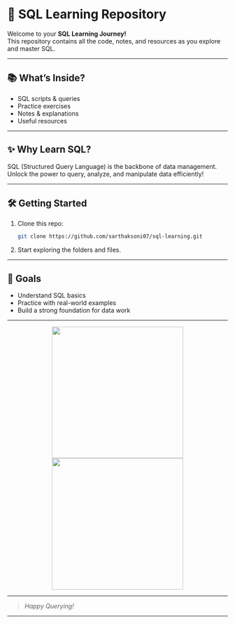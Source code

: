 # 🚀 SQL Learning Repository

Welcome to your **SQL Learning Journey!**  
This repository contains all the code, notes, and resources as you explore and master SQL.

---

## 📚 What’s Inside?

- SQL scripts & queries
- Practice exercises
- Notes & explanations
- Useful resources

---

## ✨ Why Learn SQL?

SQL (Structured Query Language) is the backbone of data management.  
Unlock the power to query, analyze, and manipulate data efficiently!

---

## 🛠️ Getting Started

1. Clone this repo:
    ```bash
    git clone https://github.com/sarthaksoni07/sql-learning.git
    ```
2. Start exploring the folders and files.

---

## 🎯 Goals

- Understand SQL basics
- Practice with real-world examples
- Build a strong foundation for data work

---

<p align="center">
  <img src="https://media.giphy.com/media/26tn33aiTi1jkl6H6/giphy.gif" width="300"/>
  <img src="https://media.giphy.com/media/3o7TKtnuHOHHUjR38Y/giphy.gif" width="300"/>
</p>

---

> _Happy Querying!_

---
